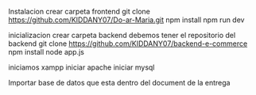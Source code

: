 Instalacion
crear carpeta frontend
git clone https://github.com/KIDDANY07/Do-ar-Maria.git
npm install
npm run dev

inicializacion
crear carpeta backend
debemos tener el repositorio del backend 
git clone https://github.com/KIDDANY07/backend-e-commerce
npm install
node app.js

iniciamos xampp
iniciar apache
iniciar mysql

Importar base de datos que esta dentro del document de la entrega
